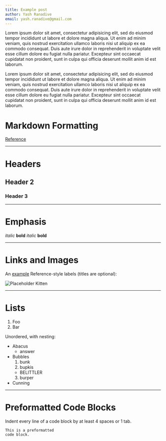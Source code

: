 ```yaml
---
title: Example post
author: Yash Ranadive
email: yash.ranadive@gmail.com
---
```


Lorem ipsum dolor sit amet, consectetur adipisicing elit, sed do eiusmod tempor incididunt ut labore et dolore magna aliqua. Ut enim ad minim veniam, quis nostrud exercitation ullamco laboris nisi ut aliquip ex ea commodo consequat. Duis aute irure dolor in reprehenderit in voluptate velit esse cillum dolore eu fugiat nulla pariatur. Excepteur sint occaecat cupidatat non proident, sunt in culpa qui officia deserunt mollit anim id est laborum.

Lorem ipsum dolor sit amet, consectetur adipisicing elit, sed do eiusmod tempor incididunt ut labore et dolore magna aliqua. Ut enim ad minim veniam, quis nostrud exercitation ullamco laboris nisi ut aliquip ex ea commodo consequat. Duis aute irure dolor in reprehenderit in voluptate velit esse cillum dolore eu fugiat nulla pariatur. Excepteur sint occaecat cupidatat non proident, sunt in culpa qui officia deserunt mollit anim id est laborum.

# Markdown Formatting

[Reference](http://daringfireball.net/projects/markdown/syntax)

---

# Headers

## Header 2

### Header 3

---

# Emphasis

*italic* **bold**
_italic_ __bold__

---

# Links and Images

An [example](http://url.com/ "Title") Reference-style labels (titles are optional):

![Placeholder Kitten](http://placekitten.com/200/300)

---

# Lists

1. Foo
2. Bar

Unordered, with nesting:

* Abacus
  * answer
* Bubbles
  1. bunk
  2. bupkis
    * BELITTLER
  3. burper
* Cunning

---

# Preformatted Code Blocks

Indent every line of a code block by at least 4 spaces or 1 tab.

    This is a preformatted
    code block.
